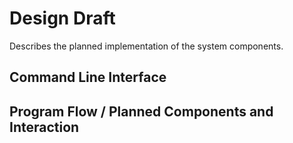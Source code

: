# Design Draft

Describes the planned implementation of the system components.

## Command Line Interface


## Program Flow / Planned Components and Interaction
